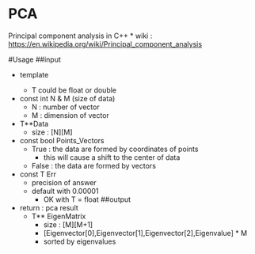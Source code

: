 # PCA
Principal component analysis in C++
    * wiki : https://en.wikipedia.org/wiki/Principal_component_analysis

#Usage
##input
* template <class T>
    * T could be float or double
* const int N & M (size of data)
    * N : number of vector
    * M : dimension of vector
* T**Data
    * size : [N][M]
* const bool Points_Vectors
    * True : the data are formed by coordinates of points
        * this will cause a shift to the center of data
    * False : the data are formed by vectors
* const T Err
    * precision of answer
    * default with 0.00001
        * OK with T = float
##output
* return : pca result
    * T** EigenMatrix
        * size : [M][M+1]
        * [Eigenvector[0],Eigenvector[1],Eigenvector[2],Eigenvalue] * M
        * sorted by eigenvalues
